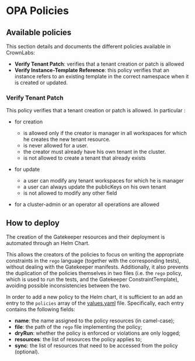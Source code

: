 # OPA Policies

## Available policies

This section details and documents the different policies available in CrownLabs:
* **Verify Tenant Patch**: verifies that a tenant creation or patch is allowed
* **Verify Instance-Template Reference**: this policy verifies that an instance refers to an existing template in the correct namespace when it is created or updated.

### Verify Tenant Patch

This policy verifies that a tenant creation or patch is allowed. In particular :

- for creation
  - is allowed only if the creator is manager in all workspaces for which he creates the new tenant resource.
  - is never allowed for a user.
  - the creator must already have his own tenant in the cluster.
  - is not allowed to create a tenant that already exists

- for update
  - a user can modify any tenant workspaces for which he is manager
  - a user can always update the publicKeys on his own tenant
  - is not allowed to modify any other field

- for a cluster-admin or an operator all operations are allowed

## How to deploy

The creation of the Gatekeeper resources and their deployment is automated through an Helm Chart.

This allows the creators of the policies to focus on writing the appropriate constraints in the `rego` language (together with the corresponding tests), without dealing with the Gatekeeper manifests.
Additionally, it also prevents the duplication of the policies themselves in two files (i.e. the `rego` policy, which is used to run the tests, and the Gatekeeper ConstraintTemplate), avoiding possible inconsistencies between the two.

In order to add a new policy to the Helm chart, it is sufficient to an add an entry to the `policies` array of the [values.yaml](values.yaml) file. Specifically, each entry contains the following fields:

* **name**: the name assigned to the policy resources (in camel-case);
* **file**: the path of the `rego` file implementing the policy;
* **dryRun**: whether the policy is enforced or violations are only logged;
* **resources**: the list of resources the policy applies to;
* **sync**: the list of resources that need to be accessed from the policy (optional).
